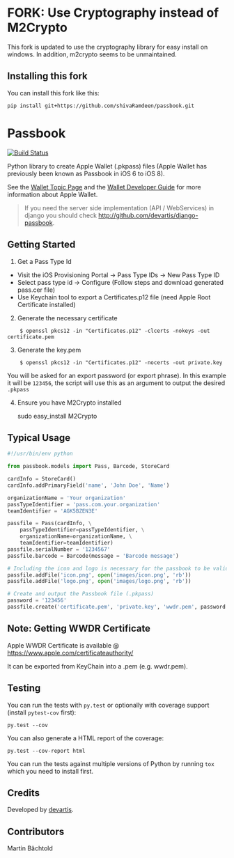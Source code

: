 # FORK: Use Cryptography instead of M2Crypto
This fork is updated to use the cryptography library for easy install on windows. In addition, m2crypto seems to be unmaintained.

## Installing this fork
You can install this fork like this:
```
pip install git+https://github.com/shivaRamdeen/passbook.git
```

# Passbook

[![Build Status](https://travis-ci.org/devartis/passbook.svg?branch=master)](https://travis-ci.org/devartis/passbook)

Python library to create Apple Wallet (.pkpass) files (Apple Wallet 
has previously been known as Passbook in iOS 6 to iOS 8).

See the [Wallet Topic Page](https://developer.apple.com/wallet/) and the
[Wallet Developer Guide](https://developer.apple.com/library/ios/documentation/UserExperience/Conceptual/PassKit_PG/index.html#//apple_ref/doc/uid/TP40012195) for more information about Apple Wallet.

> If you need the server side implementation (API / WebServices) in django you should check http://github.com/devartis/django-passbook.


## Getting Started

1) Get a Pass Type Id

* Visit the iOS Provisioning Portal -> Pass Type IDs -> New Pass Type ID
* Select pass type id -> Configure (Follow steps and download generated pass.cer file)
* Use Keychain tool to export a Certificates.p12 file (need Apple Root Certificate installed)

2) Generate the necessary certificate

```shell
    $ openssl pkcs12 -in "Certificates.p12" -clcerts -nokeys -out certificate.pem   
```
3) Generate the key.pem

```shell
    $ openssl pkcs12 -in "Certificates.p12" -nocerts -out private.key
```

You will be asked for an export password (or export phrase). In this example it will be `123456`, the script will use this as an argument to output the desired `.pkpass`

4) Ensure you have M2Crypto installed

    sudo easy_install M2Crypto

## Typical Usage

```python
#!/usr/bin/env python

from passbook.models import Pass, Barcode, StoreCard

cardInfo = StoreCard()
cardInfo.addPrimaryField('name', 'John Doe', 'Name')

organizationName = 'Your organization' 
passTypeIdentifier = 'pass.com.your.organization' 
teamIdentifier = 'AGK5BZEN3E'

passfile = Pass(cardInfo, \
    passTypeIdentifier=passTypeIdentifier, \
    organizationName=organizationName, \
    teamIdentifier=teamIdentifier)
passfile.serialNumber = '1234567' 
passfile.barcode = Barcode(message = 'Barcode message')    

# Including the icon and logo is necessary for the passbook to be valid.
passfile.addFile('icon.png', open('images/icon.png', 'rb'))
passfile.addFile('logo.png', open('images/logo.png', 'rb'))

# Create and output the Passbook file (.pkpass)
password = '123456'
passfile.create('certificate.pem', 'private.key', 'wwdr.pem', password , 'test.pkpass')
```

## Note: Getting WWDR Certificate

Apple WWDR Certificate is available @ https://www.apple.com/certificateauthority/

It can be exported from KeyChain into a .pem (e.g. wwdr.pem).

## Testing

You can run the tests with `py.test` or optionally with coverage support 
(install `pytest-cov` first): 

    py.test --cov
    
You can also generate a HTML report of the coverage:

    py.test --cov-report html

You can run the tests against multiple versions of Python by running `tox` 
which you need to install first.

## Credits

Developed by [devartis](http://www.devartis.com).

## Contributors

Martin Bächtold
